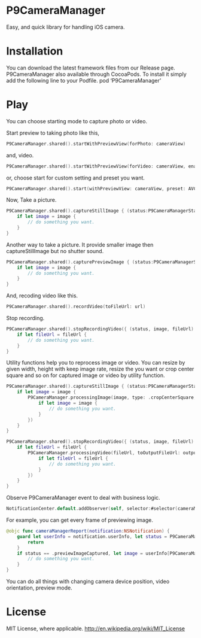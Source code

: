 P9CameraManager
============

Easy, and quick library for handling iOS camera.

# Installation

You can download the latest framework files from our Release page.
P9CameraManager also available through CocoaPods. To install it simply add the following line to your Podfile.
pod ‘P9CameraManager’

# Play

You can choose starting mode to capture photo or video.

Start preview to taking photo like this,

```swift
P9CameraManager.shared().startWithPreviewView(forPhoto: cameraView)
```

and, video.

```swift
P9CameraManager.shared().startWithPreviewView(forVideo: cameraView, enableAudio: false)
```

or, choose start for custom setting and preset you want.

```swift
P9CameraManager.shared().start(withPreviewView: cameraView, preset: AVCaptureSessionPreset3840x2160, enableVideo: true, enableAudio: false)
```

Now, Take a picture.

```swift
P9CameraManager.shared().captureStillImage { (status:P9CameraManagerStatus, image:UIImage?, fileUrl:URL?) in
    if let image = image {
        // do something you want.
    }
}
```

Another way to take a picture. It provide smaller image then captureStillImage but no shutter sound.

```swift
P9CameraManager.shared().capturePreviewImage { (status:P9CameraManagerStatus, image:UIImage?, fileUrl:URL?) in
    if let image = image {
        // do something you want.
    }
}
```

And, recoding video like this.

```swift
P9CameraManager.shared().recordVideo(toFileUrl: url)
```

Stop recording.

```swift
P9CameraManager.shared().stopRecordingVideo({ (status, image, fileUrl) in
    if let fileUrl = fileUrl {
        // do something you want.
    }
}
```

Utility functions help you to reprocess image or video.
You can resize by given width, height with keep image rate, resize the you want or crop center square and so on for captured image or video by utility function.

```swift
P9CameraManager.shared().captureStillImage { (status:P9CameraManagerStatus, image:UIImage?, fileUrl:URL?) in
    if let image = image {
        P9CameraManager.processingImage(image, type: .cropCenterSquare, referenceSize: .zero, completion: { (status, image, fileUrl) in
            if let image = image {
                // do something you want.
            }
        })
    }
}

P9CameraManager.shared().stopRecordingVideo({ (status, image, fileUrl) in
    if let fileUrl = fileUrl {
        P9CameraManager.processingVideo(fileUrl, toOutputFileUrl: outputFileUrl, type: .cropCenterSquare, referenceSize: .zero, preset: AVAssetExportPresetHighestQuality, completion: { (status, image, fileUrl) in
            if let fileUrl = fileUrl {
                // do something you want.
            }
        })
    }
}
```

Observe P9CameraManager event to deal with business logic.

```swift
NotificationCenter.default.addObserver(self, selector:#selector(cameraManagerReport), name:NSNotification.Name(rawValue: P9CameraManagerNotification), object:nil)
```

For example, you can get every frame of previewing image.

```swift
@objc func cameraManagerReport(notification:NSNotification) {
    guard let userInfo = notification.userInfo, let status = P9CameraManagerStatus(rawValue: userInfo[P9CameraManagerNotifyParameterKeyStatus] as? Int ?? 0) else {
        return
    }
    if status == .previewImageCaptured, let image = userInfo[P9CameraManagerNotifyParameterKeyImage] as? UIImage {
        // do something you want.
    }
}
```

You can do all things with changing camera device position, video orientation, preview mode.

# License

MIT License, where applicable. http://en.wikipedia.org/wiki/MIT_License
